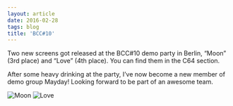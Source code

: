```yaml
---
layout: article
date: 2016-02-28
tags: blog
title: 'BCC#10'
---
```


Two new screens got released at the BCC#10 demo party in Berlin, “Moon” (3rd place) and “Love” (4th place). You can find them in the C64 section.

After some heavy drinking at the party, I’ve now become a new member of demo group Mayday! Looking forward to be part of an awesome team.

![Moon](/assets/img/blog/awsm-moon.png)
![Love](/assets/img/blog/awsm-love.png)
